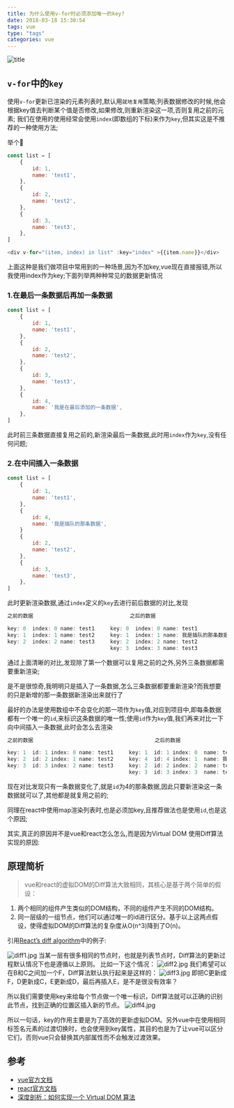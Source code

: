 ```yaml
---
title: 为什么使用v-for时必须添加唯一的key?
date: 2018-03-18 15:30:54
tags: vue
type: "tags"
categories: vue
---
```

![title](//upload-images.jianshu.io/upload_images/1541368-d9be1b3b39abc037?imageMogr2/auto-orient/strip%7CimageView2/2/w/1240)
<!--more-->

## `v-for`中的`key`

使用`v-for`更新已渲染的元素列表时,默认用`就地复用`策略;列表数据修改的时候,他会根据key值去判断某个值是否修改,如果修改,则重新渲染这一项,否则复用之前的元素;
我们在使用的使用经常会使用`index`(即数组的下标)来作为`key`,但其实这是不推荐的一种使用方法;

举个🌰

```js
const list = [
    {
        id: 1,
        name: 'test1',
    },
    {
        id: 2,
        name: 'test2',
    },
    {
        id: 3,
        name: 'test3',
    },
]
```
```js
<div v-for="(item, index) in list" :key="index" >{{item.name}}</div>
```
上面这种是我们做项目中常用到的一种场景,因为不加key,vue现在直接报错,所以我使用index作为key;下面列举两种种常见的数据更新情况

### 1.在最后一条数据后再加一条数据

```js
const list = [
    {
        id: 1,
        name: 'test1',
    },
    {
        id: 2,
        name: 'test2',
    },
    {
        id: 3,
        name: 'test3',
    },
    {
        id: 4,
        name: '我是在最后添加的一条数据',
    },
]
```
此时前三条数据直接复用之前的,新渲染最后一条数据,此时用`index`作为`key`,没有任何问题;

### 2.在中间插入一条数据
```js
const list = [
    {
        id: 1,
        name: 'test1',
    },
    {
        id: 4,
        name: '我是插队的那条数据',
    }
    {
        id: 2,
        name: 'test2',
    },
    {
        id: 3,
        name: 'test3',
    },
]
```
此时更新渲染数据,通过`index`定义的`key`去进行前后数据的对比,发现


```js
之前的数据                               之后的数据

key: 0  index: 0 name: test1     key: 0  index: 0 name: test1
key: 1  index: 1 name: test2     key: 1  index: 1 name: 我是插队的那条数据
key: 2  index: 2 name: test3     key: 2  index: 2 name: test2
                                 key: 3  index: 3 name: test3
```
通过上面清晰的对比,发现除了第一个数据可以复用之前的之外,另外三条数据都需要重新渲染;

是不是很惊奇,我明明只是插入了一条数据,怎么三条数据都要重新渲染?而我想要的只是新增的那一条数据新渲染出来就行了

最好的办法是使用数组中不会变化的那一项作为`key`值,对应到项目中,即每条数据都有一个唯一的`id`,来标识这条数据的唯一性;使用`id`作为`key`值,我们再来对比一下向中间插入一条数据,此时会怎么去渲染


```js
之前的数据                                       之后的数据

key: 1  id: 1 index: 0 name: test1     key: 1  id: 1 index: 0  name: test1
key: 2  id: 2 index: 1 name: test2     key: 4  id: 4 index: 1  name: 我是插队的那条数据
key: 3  id: 3 index: 2 name: test3     key: 2  id: 2 index: 2  name: test2
                                       key: 3  id: 3 index: 3  name: test3
```
现在对比发现只有一条数据变化了,就是`id`为4的那条数据,因此只要新渲染这一条数据就可以了,其他都是就复用之前的;

同理在react中使用map渲染列表时,也是必须加key,且推荐做法也是使用`id`,也是这个原因;

其实,真正的原因并不是vue和react怎么怎么,而是因为Virtual DOM 使用Diff算法实现的原因:

## 原理简析
> vue和react的虚拟DOM的Diff算法大致相同，其核心是基于两个简单的假设：

1. 两个相同的组件产生类似的DOM结构，不同的组件产生不同的DOM结构。
2. 同一层级的一组节点，他们可以通过唯一的id进行区分。基于以上这两点假设，使得虚拟DOM的Diff算法的复杂度从O(n^3)降到了O(n)。

引用[React’s diff algorithm](https://calendar.perfplanet.com/2013/diff/ "Permanent Link to React’s diff algorithm")中的例子:

![diff1.jpg](https://upload-images.jianshu.io/upload_images/3297464-0848720c71af2123.jpg?imageMogr2/auto-orient/strip%7CimageView2/2/w/1240)
当某一层有很多相同的节点时，也就是列表节点时，Diff算法的更新过程默认情况下也是遵循以上原则。
比如一下这个情况：
![diff2.jpg](https://upload-images.jianshu.io/upload_images/3297464-ee627869a6714336.jpg?imageMogr2/auto-orient/strip%7CimageView2/2/w/1240)
我们希望可以在B和C之间加一个F，Diff算法默认执行起来是这样的：
![diff3.jpg](https://upload-images.jianshu.io/upload_images/3297464-d912523aac5fd108.jpg?imageMogr2/auto-orient/strip%7CimageView2/2/w/1240)
即把C更新成F，D更新成C，E更新成D，最后再插入E，是不是很没有效率？

所以我们需要使用key来给每个节点做一个唯一标识，Diff算法就可以正确的识别此节点，找到正确的位置区插入新的节点。
![diff4.jpg](https://upload-images.jianshu.io/upload_images/3297464-650689b4bd4b9eb6.jpg?imageMogr2/auto-orient/strip%7CimageView2/2/w/1240)

所以一句话，key的作用主要是为了高效的更新虚拟DOM。另外vue中在使用相同标签名元素的过渡切换时，也会使用到key属性，其目的也是为了让vue可以区分它们，否则vue只会替换其内部属性而不会触发过渡效果。
## 参考
- [vue官方文档](https://cn.vuejs.org/v2/guide/list.html#%E6%95%B0%E7%BB%84%E6%9B%B4%E6%96%B0%E6%A3%80%E6%B5%8B)
- [react官方文档](https://reactjs.org/docs/lists-and-keys.html)
- [深度剖析：如何实现一个 Virtual DOM 算法](https://github.com/livoras/blog/issues/13)